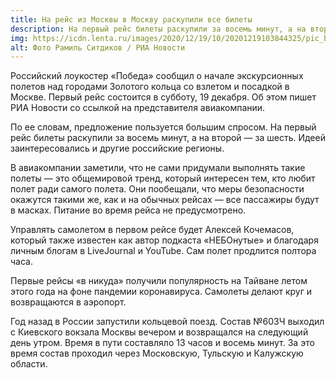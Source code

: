 ```yaml
---
title: На рейс из Москвы в Москву раскупили все билеты
description: На первый рейс билеты раскупили за восемь минут, а на второй — за шесть.
img: https://icdn.lenta.ru/images/2020/12/19/10/20201219103844325/pic_b74b7736dc2e449487ae9bb1abe72001.jpg
alt: Фото Рамиль Ситдиков / РИА Новости
---
```

Российский лоукостер «Победа» сообщил о начале экскурсионных полетов над городами Золотого кольца со взлетом и посадкой в Москве. Первый рейс состоится в субботу, 19 декабря. Об этом пишет РИА Новости со ссылкой на представителя авиакомпании.

По ее словам, предложение пользуется большим спросом. На первый рейс билеты раскупили за восемь минут, а на второй — за шесть. Идеей заинтересовались и другие российские регионы.

В авиакомпании заметили, что не сами придумали выполнять такие полеты — это общемировой тренд, который интересен тем, кто любит полет ради самого полета. Они пообещали, что меры безопасности окажутся такими же, как и на обычных рейсах — все пассажиры будут в масках. Питание во время рейса не предусмотрено.

Управлять самолетом в первом рейсе будет Алексей Кочемасов, который также известен как автор подкаста «НЕБОнутые» и благодаря личным блогам в LiveJournal и YouTube. Сам полет продлится полтора часа.

Первые рейсы «в никуда» получили популярность на Тайване летом этого года на фоне пандемии коронавируса. Самолеты делают круг и возвращаются в аэропорт.

Год назад в России запустили кольцевой поезд. Состав №603Ч выходил с Киевского вокзала Москвы вечером и возвращался на следующий день утром. Время в пути составляло 13 часов и восемь минут. За это время состав проходил через Московскую, Тульскую и Калужскую области.